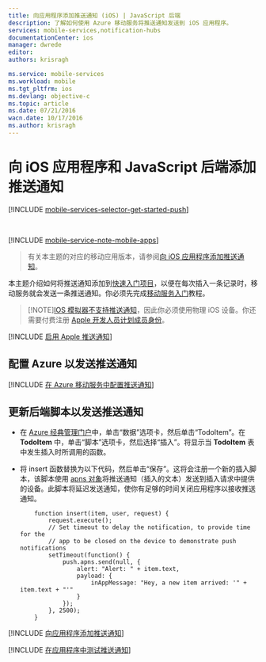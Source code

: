```yaml
---
title: 向应用程序添加推送通知 (iOS) | JavaScript 后端
description: 了解如何使用 Azure 移动服务将推送通知发送到 iOS 应用程序。
services: mobile-services,notification-hubs
documentationCenter: ios
manager: dwrede
editor: 
authors: krisragh

ms.service: mobile-services
ms.workload: mobile
ms.tgt_pltfrm: ios
ms.devlang: objective-c
ms.topic: article
ms.date: 07/21/2016
wacn.date: 10/17/2016
ms.author: krisragh
---
```


#  向 iOS 应用程序和 JavaScript 后端添加推送通知

[!INCLUDE [mobile-services-selector-get-started-push](../../includes/mobile-services-selector-get-started-push.md)]

&nbsp;

[!INCLUDE [mobile-service-note-mobile-apps](../../includes/mobile-services-note-mobile-apps.md)]
> 有关本主题的对应的移动应用版本，请参阅[向 iOS 应用程序添加推送通知](../app-service-mobile/app-service-mobile-ios-get-started-push.md)。

本主题介绍如何将推送通知添加到[快速入门项目](./mobile-services-ios-get-started.md)，以便在每次插入一条记录时，移动服务就会发送一条推送通知。你必须先完成[移动服务入门]教程。

> [!NOTE][IOS 模拟器不支持推送通知](https://developer.apple.com/zh-cn/library/ios/documentation/IDEs/Conceptual/iOS_Simulator_Guide/TestingontheiOSSimulator.html)，因此你必须使用物理 iOS 设备。你还需要付费注册 [Apple 开发人员计划成员身份](https://developer.apple.com/programs/ios/)。

[!INCLUDE [启用 Apple 推送通知](../../includes/enable-apple-push-notifications.md)]

##  <a id="configure"></a>配置 Azure 以发送推送通知

[!INCLUDE [在 Azure 移动服务中配置推送通知](../../includes/mobile-services-apns-configure-push.md)]

##  <a id="update-scripts"></a>更新后端脚本以发送推送通知

* 在 [Azure 经典管理门户]中，单击“数据”选项卡，然后单击“TodoItem”。在 **TodoItem** 中，单击“脚本”选项卡，然后选择“插入”。将显示当 **TodoItem** 表中发生插入时所调用的函数。

* 将 insert 函数替换为以下代码，然后单击“保存”。这将会注册一个新的插入脚本，该脚本使用 [apns 对象]将推送通知（插入的文本）发送到插入请求中提供的设备。此脚本将延迟发送通知，使你有足够的时间关闭应用程序以接收推送通知。

    ```
        function insert(item, user, request) {
            request.execute();
            // Set timeout to delay the notification, to provide time for the
            // app to be closed on the device to demonstrate push notifications
            setTimeout(function() {
                push.apns.send(null, {
                    alert: "Alert: " + item.text,
                    payload: {
                        inAppMessage: "Hey, a new item arrived: '" + item.text + "'"
                    }
                });
            }, 2500);
        }
    ```

[!INCLUDE [向应用程序添加推送通知](../../includes/add-push-notifications-to-app.md)]

[!INCLUDE [在应用程序中测试推送通知](../../includes/test-push-notifications-in-app.md)]

<!-- Anchors. -->

<!-- Images. -->
[5]: ./media/mobile-services-ios-get-started-push/mobile-services-ios-push-step5.png
[6]: ./media/mobile-services-ios-get-started-push/mobile-services-ios-push-step6.png
[7]: ./media/mobile-services-ios-get-started-push/mobile-services-ios-push-step7.png

[9]: ./media/mobile-services-ios-get-started-push/mobile-services-ios-push-step9.png
[10]: ./media/mobile-services-ios-get-started-push/mobile-services-ios-push-step10.png
[17]: ./media/mobile-services-ios-get-started-push/mobile-services-ios-push-step17.png
[18]: ./media/mobile-services-ios-get-started-push/mobile-services-selection.png
[19]: ./media/mobile-services-ios-get-started-push/mobile-push-tab-ios.png
[20]: ./media/mobile-services-ios-get-started-push/mobile-push-tab-ios-upload.png
[21]: ./media/mobile-services-ios-get-started-push/mobile-portal-data-tables.png
[22]: ./media/mobile-services-ios-get-started-push/mobile-insert-script-push2.png
[23]: ./media/mobile-services-ios-get-started-push/mobile-quickstart-push1-ios.png
[24]: ./media/mobile-services-ios-get-started-push/mobile-quickstart-push2-ios.png
[25]: ./media/mobile-services-ios-get-started-push/mobile-quickstart-push3-ios.png
[26]: ./media/mobile-services-ios-get-started-push/mobile-quickstart-push4-ios.png
[28]: ./media/mobile-services-ios-get-started-push/mobile-services-ios-push-step18.png

[101]: ./media/mobile-services-ios-get-started-push/mobile-services-ios-push-01.png
[102]: ./media/mobile-services-ios-get-started-push/mobile-services-ios-push-02.png
[103]: ./media/mobile-services-ios-get-started-push/mobile-services-ios-push-03.png
[104]: ./media/mobile-services-ios-get-started-push/mobile-services-ios-push-04.png
[105]: ./media/mobile-services-ios-get-started-push/mobile-services-ios-push-05.png
[106]: ./media/mobile-services-ios-get-started-push/mobile-services-ios-push-06.png
[107]: ./media/mobile-services-ios-get-started-push/mobile-services-ios-push-07.png
[108]: ./media/mobile-services-ios-get-started-push/mobile-services-ios-push-08.png

[110]: ./media/mobile-services-ios-get-started-push/mobile-services-ios-push-10.png
[111]: ./media/mobile-services-ios-get-started-push/mobile-services-ios-push-11.png
[112]: ./media/mobile-services-ios-get-started-push/mobile-services-ios-push-12.png
[113]: ./media/mobile-services-ios-get-started-push/mobile-services-ios-push-13.png
[114]: ./media/mobile-services-ios-get-started-push/mobile-services-ios-push-14.png
[115]: ./media/mobile-services-ios-get-started-push/mobile-services-ios-push-15.png
[116]: ./media/mobile-services-ios-get-started-push/mobile-services-ios-push-16.png
[117]: ./media/mobile-services-ios-get-started-push/mobile-services-ios-push-17.png

<!-- URLs.   -->
[Install Xcode]: https://go.microsoft.com/fwLink/p/?LinkID=266532
[iOS Provisioning Portal]: http://go.microsoft.com/fwlink/p/?LinkId=272456
[Mobile Services iOS SDK]: https://go.microsoft.com/fwLink/p/?LinkID=266533
[Apple Push Notification Service]: http://go.microsoft.com/fwlink/p/?LinkId=272584
[移动服务入门]: ./mobile-services-ios-get-started.md
[Get started with authentication]: ./mobile-services-ios-get-started-users.md
[Azure 经典管理门户]: https://manage.windowsazure.cn/
[apns 对象]: http://go.microsoft.com/fwlink/p/?LinkId=272333

[Mobile Services server script reference]: ./mobile-services-how-to-use-server-scripts.md

[Send push notifications to authenticated users]: ./mobile-services-javascript-backend-ios-push-notifications-app-users.md
[What are Notification Hubs?]: /documentation/articles/notification-hubs-overview/
[Send broadcast notifications to subscribers]: /documentation/articles/notification-hubs-ios-send-breaking-news/
[Send template-based notifications to subscribers]: ../notification-hubs/notification-hubs-ios-xplat-localized-apns-push-notification.md
[Mobile Services Objective-C how-to conceptual reference]: /documentation/articles/mobile-services-windows-dotnet-how-to-use-client-library/

<!---HONumber=Mooncake_0215_2016-->